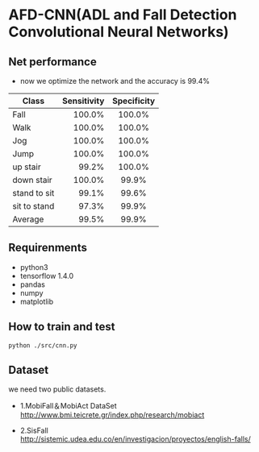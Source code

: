 # AFD-CNN(ADL and Fall Detection Convolutional Neural Networks)

## Net performance
- now we optimize the network and the accuracy is 99.4%

| Class        | Sensitivity    |Specificity  |
| ----- | -----:   | :----: |
| Fall        | 100.0%      |   100.0%    |
| Walk        | 100.0%      |   100.0%    |
| Jog        | 100.0%      |   100.0%    |
| Jump        | 100.0%      |   100.0%    |
| up stair | 99.2%      |   100.0%    |
| down stair|100.0%|99.9%|
| stand to sit|   99.1%     |   99.6%    |
| sit to stand | 97.3%      |   99.9%    |
| Average        | 99.5%      |   99.9%    |

## Requirenments
- python3
- tensorflow 1.4.0
- pandas
- numpy
- matplotlib


## How to train and test
    python ./src/cnn.py

## Dataset
we need two public datasets.

- 1.MobiFall＆MobiAct DataSet
http://www.bmi.teicrete.gr/index.php/research/mobiact

- 2.SisFall http://sistemic.udea.edu.co/en/investigacion/proyectos/english-falls/

